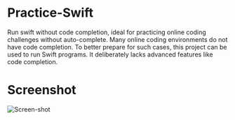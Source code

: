# Practice-Swift
Run swift without code completion, ideal for practicing online coding challenges without auto-complete.
Many online coding environments do not have code completion. To better prepare for such cases, this project can be used to run Swift programs. It deliberately lacks advanced features like code completion.

# Screenshot
![Screen-shot](https://user-images.githubusercontent.com/16992520/167298036-e86dfd22-a164-4875-b3d4-f7b4bcba8cbd.png)
